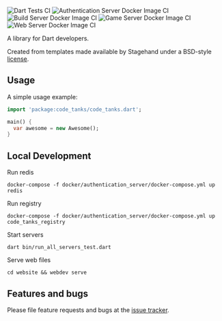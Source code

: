 ![Dart Tests CI](https://github.com/Derrick56007/code_tanks/workflows/Dart%20Tests%20CI/badge.svg)
![Authentication Server Docker Image CI](https://github.com/Derrick56007/code_tanks/workflows/Authentication%20Server%20Docker%20Image%20CI/badge.svg)
![Build Server Docker Image CI](https://github.com/Derrick56007/code_tanks/workflows/Build%20Server%20Docker%20Image%20CI/badge.svg)
![Game Server Docker Image CI](https://github.com/Derrick56007/code_tanks/workflows/Game%20Server%20Docker%20Image%20CI/badge.svg)
![Web Server Docker Image CI](https://github.com/Derrick56007/code_tanks/workflows/Web%20Server%20Docker%20Image%20CI/badge.svg)

A library for Dart developers.

Created from templates made available by Stagehand under a BSD-style
[license](https://github.com/dart-lang/stagehand/blob/master/LICENSE).

## Usage

A simple usage example:

```dart
import 'package:code_tanks/code_tanks.dart';

main() {
  var awesome = new Awesome();
}
```

## Local Development

Run redis
```
docker-compose -f docker/authentication_server/docker-compose.yml up redis
```
Run registry
```
docker-compose -f docker/authentication_server/docker-compose.yml up code_tanks_registry
```
Start servers
```
dart bin/run_all_servers_test.dart
```

Serve web files
```
cd website && webdev serve
```
## Features and bugs

Please file feature requests and bugs at the [issue tracker][tracker].

[tracker]: http://example.com/issues/replaceme

